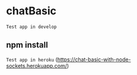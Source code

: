 # chatBasic

`Test app in develop`
## npm install

`Test app in heroku`
(https://chat-basic-with-node-sockets.herokuapp.com/)
